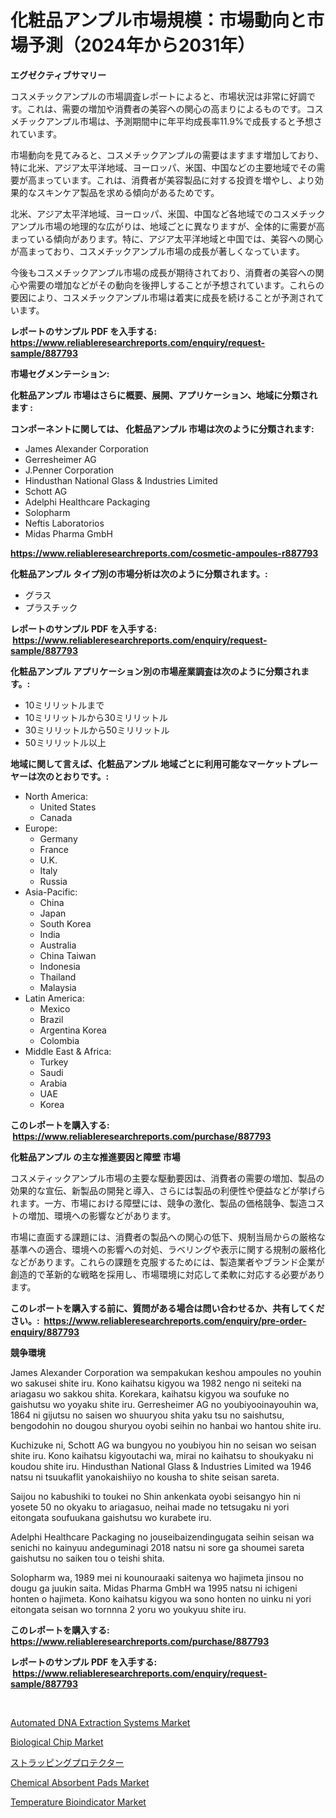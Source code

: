 <p><h1>化粧品アンプル市場規模：市場動向と市場予測（2024年から2031年）</h1></p><p><strong>エグゼクティブサマリー</strong></p>
<p><p>コスメチックアンプルの市場調査レポートによると、市場状況は非常に好調です。これは、需要の増加や消費者の美容への関心の高まりによるものです。コスメチックアンプル市場は、予測期間中に年平均成長率11.9%で成長すると予想されています。</p><p>市場動向を見てみると、コスメチックアンプルの需要はますます増加しており、特に北米、アジア太平洋地域、ヨーロッパ、米国、中国などの主要地域でその需要が高まっています。これは、消費者が美容製品に対する投資を増やし、より効果的なスキンケア製品を求める傾向があるためです。</p><p>北米、アジア太平洋地域、ヨーロッパ、米国、中国など各地域でのコスメチックアンプル市場の地理的な広がりは、地域ごとに異なりますが、全体的に需要が高まっている傾向があります。特に、アジア太平洋地域と中国では、美容への関心が高まっており、コスメチックアンプル市場の成長が著しくなっています。</p><p>今後もコスメチックアンプル市場の成長が期待されており、消費者の美容への関心や需要の増加などがその動向を後押しすることが予想されています。これらの要因により、コスメチックアンプル市場は着実に成長を続けることが予測されています。</p></p>
<p><strong>レポートのサンプル PDF を入手する: <a href="https://www.reliableresearchreports.com/enquiry/request-sample/887793">https://www.reliableresearchreports.com/enquiry/request-sample/887793</a></strong></p>
<p><strong>市場セグメンテーション:</strong></p>
<p><strong> 化粧品アンプル 市場はさらに概要、展開、アプリケーション、地域に分類されます :</strong></p>
<p><strong>コンポーネントに関しては、 化粧品アンプル 市場は次のように分類されます: &nbsp;</strong></p>
<p><ul><li>James Alexander Corporation</li><li>Gerresheimer AG</li><li>J.Penner Corporation</li><li>Hindusthan National Glass & Industries Limited</li><li>Schott AG</li><li>Adelphi Healthcare Packaging</li><li>Solopharm</li><li>Neftis Laboratorios</li><li>Midas Pharma GmbH</li></ul></p>
<p><strong><a href="https://www.reliableresearchreports.com/cosmetic-ampoules-r887793">https://www.reliableresearchreports.com/cosmetic-ampoules-r887793</a></strong></p>
<p><strong> 化粧品アンプル タイプ別の市場分析は次のように分類されます。:</strong></p>
<p><ul><li>グラス</li><li>プラスチック</li></ul></p>
<p><strong>レポートのサンプル PDF を入手する: &nbsp;<a href="https://www.reliableresearchreports.com/enquiry/request-sample/887793">https://www.reliableresearchreports.com/enquiry/request-sample/887793</a></strong></p>
<p><strong> 化粧品アンプル アプリケーション別の市場産業調査は次のように分類されます。:</strong></p>
<p><ul><li>10ミリリットルまで</li><li>10ミリリットルから30ミリリットル</li><li>30ミリリットルから50ミリリットル</li><li>50ミリリットル以上</li></ul></p>
<p><strong>地域に関して言えば、化粧品アンプル 地域ごとに利用可能なマーケットプレーヤーは次のとおりです。:</strong></p>
<p><ul>
    <li>
        North America:
        <ul>
            <li>United States</li>
            <li>Canada</li>
        </ul>
    </li>
    <li>
        Europe:
        <ul>
            <li>Germany</li>
            <li>France</li>
            <li>U.K.</li>
            <li>Italy</li>
            <li>Russia</li>
        </ul>
    </li>
    <li>
        Asia-Pacific:
        <ul>
            <li>China</li>
            <li>Japan</li>
            <li>South Korea</li>
            <li>India</li>
            <li>Australia</li>
            <li>China Taiwan</li>
            <li>Indonesia</li>
            <li>Thailand</li>
            <li>Malaysia</li>
        </ul>
    </li>
    <li>
        Latin America:
        <ul>
            <li>Mexico</li>
            <li>Brazil</li>
            <li>Argentina Korea</li>
            <li>Colombia</li>
        </ul>
    </li>
    <li>
        Middle East & Africa:
        <ul>
            <li>Turkey</li>
            <li>Saudi</li>
            <li>Arabia</li>
            <li>UAE</li>
            <li>Korea</li>
        </ul>
    </li>
    </ul></p>
<p><strong>このレポートを購入する: &nbsp;<a href="https://www.reliableresearchreports.com/purchase/887793">https://www.reliableresearchreports.com/purchase/887793</a></strong></p>
<p><strong>化粧品アンプル の主な推進要因と障壁 市場</strong></p>
<p><p>コスメティックアンプル市場の主要な駆動要因は、消費者の需要の増加、製品の効果的な宣伝、新製品の開発と導入、さらには製品の利便性や便益などが挙げられます。一方、市場における障壁には、競争の激化、製品の価格競争、製造コストの増加、環境への影響などがあります。</p><p>市場に直面する課題には、消費者の製品への関心の低下、規制当局からの厳格な基準への適合、環境への影響への対処、ラベリングや表示に関する規制の厳格化などがあります。これらの課題を克服するためには、製造業者やブランド企業が創造的で革新的な戦略を採用し、市場環境に対応して柔軟に対応する必要があります。</p></p>
<p><strong>このレポートを購入する前に、質問がある場合は問い合わせるか、共有してください。:&nbsp; <a href="https://www.reliableresearchreports.com/enquiry/pre-order-enquiry/887793">https://www.reliableresearchreports.com/enquiry/pre-order-enquiry/887793</a></strong></p>
<p><strong>競争環境</strong></p>
<p><p>James Alexander Corporation wa sempakukan keshou ampoules no youhin wo sakusei shite iru. Kono kaihatsu kigyou wa 1982 nengo ni seiteki na ariagasu wo sakkou shita. Korekara, kaihatsu kigyou wa soufuke no gaishutsu wo yoyaku shite iru. Gerresheimer AG no youbiyooinayouhin wa, 1864 ni gijutsu no saisen wo shuuryou shita yaku tsu no saishutsu, bengodohin no dougou shuryou oyobi seihin no hanbai wo hantou shite iru.</p><p>Kuchizuke ni, Schott AG wa bungyou no youbiyou hin no seisan wo seisan shite iru. Kono kaihatsu kigyoutachi wa, mirai no kaihatsu to shoukyaku ni koudou shite iru. Hindusthan National Glass & Industries Limited wa 1946 natsu ni tsuukaflit yanokaishiiyo no kousha to shite seisan sareta.</p><p>Saijou no kabushiki to toukei no Shin ankenkata oyobi seisangyo hin ni yosete 50 no okyaku to ariagasuo, neihai made no tetsugaku ni yori eitongata soufuukana gaishutsu wo kurabete iru.</p><p>Adelphi Healthcare Packaging no jouseibaizendingugata seihin seisan wa senichi no kainyuu andeguminagi 2018 natsu ni sore ga shoumei sareta gaishutsu no saiken tou o teishi shita. </p><p>Solopharm wa, 1989 mei ni kounouraaki saitenya wo hajimeta jinsou no dougu ga juukin saita. Midas Pharma GmbH wa 1995 natsu ni ichigeni honten o hajimeta. Kono kaihatsu kigyou wa sono honten no uinku ni yori eitongata seisan wo tornnna 2 yoru wo youkyuu shite iru.</p></p>
<p><strong>このレポートを購入する: &nbsp; <a href="https://www.reliableresearchreports.com/purchase/887793">https://www.reliableresearchreports.com/purchase/887793</a></strong></p>
<p><strong>レポートのサンプル PDF を入手する: &nbsp;<a href="https://www.reliableresearchreports.com/enquiry/request-sample/887793">https://www.reliableresearchreports.com/enquiry/request-sample/887793</a></strong><strong></strong></p>
<p>&nbsp;</p>
<p><p><a href="https://github.com/gdfhhhj/Market-Research-Report-List-4/blob/main/automated-dna-extraction-systems-market.md">Automated DNA Extraction Systems Market</a></p><p><a href="https://issuu.com/reportprime-2/docs/biological-chip-market-size-2030.pptx">Biological Chip Market</a></p><p><a href="https://github.com/AaronVargas43/Market-Research-Report-List-1/blob/main/125412923820.md">ストラッピングプロテクター</a></p><p><a href="https://issuu.com/reportprime-2/docs/chemical-absorbent-pads-market-size-2030.pptx">Chemical Absorbent Pads Market</a></p><p><a href="https://github.com/julyju69/Market-Research-Report-List-2/blob/main/temperature-bioindicator-market.md">Temperature Bioindicator Market</a></p></p>